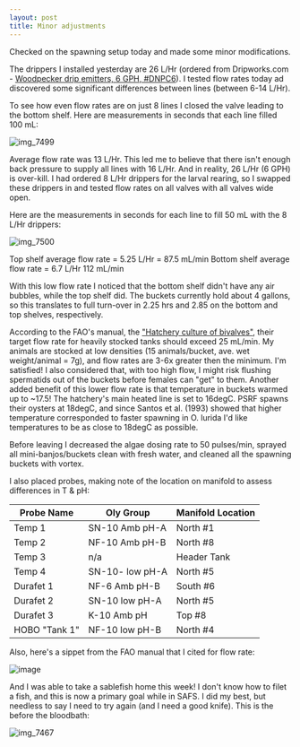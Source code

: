 ```yaml
---
layout: post
title: Minor adjustments 
---
```


Checked on the spawning setup today and made some minor modifications.

The drippers I installed yesterday are 26 L/Hr (ordered from Dripworks.com - [Woodpecker drip emitters, 6 GPH, #DNPC6](https://www.dripworks.com/woodpecker-emitters)).  I tested flow rates today ad discovered some significant differences between lines (between 6-14 L/Hr).  

To see how even flow rates are on just 8 lines I closed the valve leading to the bottom shelf. Here are measurements in seconds that each line filled 100 mL: 

![img_7499](https://cloud.githubusercontent.com/assets/17264765/25769041/f011614a-31c4-11e7-8963-13aa57a5f969.JPG)


Average flow rate was 13 L/Hr. This led me to believe that there isn't enough back pressure to supply all lines with 16 L/Hr.  And in reality, 26 L/Hr (6 GPH) is over-kill.  I had ordered 8 L/Hr drippers for the larval rearing, so I swapped these drippers in and tested flow rates on all valves with all valves wide open. 

Here are the measurements in seconds for each line to fill 50 mL with the 8 L/Hr drippers: 

![img_7500](https://cloud.githubusercontent.com/assets/17264765/25769040/f00dbeaa-31c4-11e7-9538-6cbb1e9dd0a7.JPG)

Top shelf average flow rate = 5.25 L/Hr = 87.5 mL/min
Bottom shelf average flow rate = 6.7 L/Hr  112 mL/min

With this low flow rate I noticed that the bottom shelf didn't have any air bubbles, while the top shelf did. The buckets currently hold about 4 gallons, so this translates to full turn-over in 2.25 hrs and 2.85 on the bottom and top shelves, respectively.

According to the FAO's manual, the ["Hatchery culture of bivalves"](http://www.fao.org/docrep/007/y5720e/y5720e09.htm), their target flow rate for heavily stocked tanks should exceed 25 mL/min. My animals are stocked at low densities (15 animals/bucket, ave. wet weight/animal = 7g), and flow rates are 3-6x greater then the minimum. I'm satisfied! I also considered that, with too high flow, I might risk flushing spermatids out of the buckets before females can "get" to them. Another added benefit of this lower flow rate is that temperature in buckets warmed up to ~17.5! The hatchery's main heated line is set to 16degC. PSRF spawns their oysters at 18degC, and since Santos et al. (1993) showed that higher temperature corresponded to faster spawning in O. lurida I'd like temperatures to be as close to 18degC as possible. 

Before leaving I decreased the algae dosing rate to 50 pulses/min, sprayed all mini-banjos/buckets clean with fresh water, and cleaned all the spawning buckets with vortex.  

I also placed probes, making note of the location on manifold to assess differences in T & pH:

| Probe Name    | Oly Group       | Manifold Location |
|---------------|-----------------|-------------------|
| Temp 1        | SN-10 Amb pH-A  | North #1          |
| Temp 2        | NF-10 Amb pH-B  | North #8          |
| Temp 3        | n/a             | Header Tank       |
| Temp 4        | SN-10- low pH-A | North #5          |
| Durafet 1     | NF-6 Amb pH-B   | South #6          |
| Durafet 2     | SN-10 low pH-A  | North #5          |
| Durafet 3     | K-10 Amb pH     | Top #8            |
| HOBO "Tank 1" | NF-10 low pH-B  | North #4          |


Also, here's a sippet from the FAO manual that I cited for flow rate: 

![image](https://cloud.githubusercontent.com/assets/17264765/25769149/473f2414-31c7-11e7-8e09-1036a035b0a8.png)

And I was able to take a sablefish home this week! I don't know how to filet a fish, and this is now a primary goal while in SAFS. I did my best, but needless to say I need to try again (and I need a good knife). This is the before the bloodbath: 

![img_7467](https://cloud.githubusercontent.com/assets/17264765/25769354/b0e7c7d2-31cb-11e7-82d4-62598e386af9.JPG)


